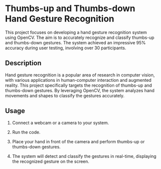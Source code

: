 
# Thumbs-up and Thumbs-down Hand Gesture Recognition

This project focuses on developing a hand gesture recognition system using OpenCV. The aim is to accurately recognize and classify thumbs-up and thumbs-down gestures. The system achieved an impressive 95% accuracy during user testing, involving over 30 participants.
## Description

Hand gesture recognition is a popular area of research in computer vision, with various applications in human-computer interaction and augmented reality. This project specifically targets the recognition of thumbs-up and thumbs-down gestures. By leveraging OpenCV, the system analyzes hand movements and shapes to classify the gestures accurately.

## Usage

1. Connect a webcam or a camera to your system.

2. Run the code.

3. Place your hand in front of the camera and perform thumbs-up or thumbs-down gestures.

4. The system will detect and classify the gestures in real-time, displaying the recognized gesture on the screen.